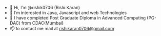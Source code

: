 - 👋 Hi, I’m @rishik0706 (Rishi Karan)
- 👀 I’m interested in Java, Javascript and web Technologies
- 🌱 I have completed Post Graduate Diploma in Advanced Computing (PG-DAC) from CDAC(Mumbai)
- 📫 to contact me mail at rishikaran0706@gmail.com

<!---
rishik0706/rishik0706 is a ✨ special ✨ repository because its `README.md` (this file) appears on your GitHub profile.
You can click the Preview link to take a look at your changes.
--->
